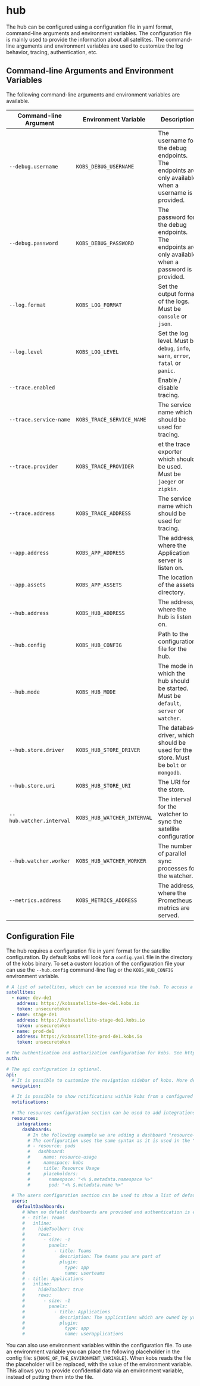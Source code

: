 # hub

The hub can be configured using a configuration file in yaml format, command-line arguments and environment variables. The configuration file is mainly used to provide the information about all satellites. The command-line arguments and environment variables are used to customize the log behavior, tracing, authentication, etc.

## Command-line Arguments and Environment Variables

The following command-line arguments and environment variables are available.

| Command-line Argument | Environment Variable | Description | Default |
| --------------------- | -------------------- | ----------- | ------- |
| `--debug.username` | `KOBS_DEBUG_USERNAME` | The username for the debug endpoints. The endpoints are only available when a username is provided. | |
| `--debug.password` | `KOBS_DEBUG_PASSWORD` | The password for the debug endpoints. The endpoints are only available when a password is provided. | |
| `--log.format` | `KOBS_LOG_FORMAT` | Set the output format of the logs. Must be `console` or `json`.  | `console` |
| `--log.level` | `KOBS_LOG_LEVEL` | Set the log level. Must be `debug`, `info`, `warn`, `error`, `fatal` or `panic`.  | `info` |
| `--trace.enabled` | | Enable / disable tracing.  | `false` |
| `--trace.service-name` | `KOBS_TRACE_SERVICE_NAME` | The service name which should be used for tracing.  | `kobs` |
| `--trace.provider` | `KOBS_TRACE_PROVIDER` | et the trace exporter which should be used. Must be `jaeger` or `zipkin`.  | `jaeger` |
| `--trace.address` | `KOBS_TRACE_ADDRESS` | The service name which should be used for tracing.  | `http://localhost:14268/api/traces` |
| `--app.address` | `KOBS_APP_ADDRESS` | The address, where the Application server is listen on. | `:15219` |
| `--app.assets` | `KOBS_APP_ASSETS` | The location of the assets directory. | `app` |
| `--hub.address` | `KOBS_HUB_ADDRESS` | The address, where the hub is listen on. | `:15220` |
| `--hub.config` | `KOBS_HUB_CONFIG` | Path to the configuration file for the hub. | `config.yaml` |
| `--hub.mode` | `KOBS_HUB_MODE` | The mode in which the hub should be started. Must be `default`, `server` or `watcher`. | `default` |
| `--hub.store.driver` | `KOBS_HUB_STORE_DRIVER` | The database driver, which should be used for the store. Must be `bolt` or `mongodb`. | `bolt` |
| `--hub.store.uri` | `KOBS_HUB_STORE_URI` | The URI for the store. | `/tmp/kobs.db` |
| `--hub.watcher.interval` | `KOBS_HUB_WATCHER_INTERVAL` | The interval for the watcher to sync the satellite configuration. | `300s` |
| `--hub.watcher.worker` | `KOBS_HUB_WATCHER_WORKER` | The number of parallel sync processes for the watcher. | `10` |
| `--metrics.address` | `KOBS_METRICS_ADDRESS` | The address, where the Prometheus metrics are served. | `:15221` |

## Configuration File

The hub requires a configuration file in yaml format for the satellite configuration. By default kobs will look for a `config.yaml` file in the directory of the kobs binary. To set a custom location of the configuration file your can use the `--hub.config` command-line flag or the `KOBS_HUB_CONFIG` environment variable.

```yaml
# A list of satellites, which can be accessed via the hub. To access a satellite the address of the satellite is required. The satellite API is protected by a token.
satellites:
  - name: dev-de1
    address: https://kobssatellite-dev-de1.kobs.io
    token: unsecuretoken
  - name: stage-de1
    address: https://kobssatellite-stage-de1.kobs.io
    token: unsecuretoken
  - name: prod-de1
    address: https://kobssatellite-prod-de1.kobs.io
    token: unsecuretoken

# The authentication and authorization configuration for kobs. See https://kobs.io/main/getting-started/configuration/auth/ for all available options.
auth:

# The api configuration is optional.
api:
  # It is possible to customize the navigation sidebar of kobs. More details can be found on the "Navigation" page in the configuration section of the docs (https://kobs.io/main/getting-started/configuration/navigation/).
  navigation:

  # It is possible to show notifications within kobs from a configured plugin. More details can be found on the "Notifications" page in the configuration section of the docs (https://kobs.io/main/getting-started/configuration/notifications/).
  notifications:

  # The resources configuration section can be used to add integrations for Kubernetes Resources. Currently it is possible to add a set of default dashboards for each Kubernetes Resource via the integrations.
  resources:
    integrations:
      dashboards:
        # In the following example we are adding a dashboard "resource-usage" from the "kobs" namespace to each Pod.
        # The configuration uses the same syntax as it is used in the "kobs.io/dashboards" annotation for resources. See https://kobs.io/main/resources/kubernetes-resources/#dashboards for more information.
        # - resource: pods
        #   dashboard:
        #     name: resource-usage
        #     namespace: kobs
        #     title: Resource Usage
        #     placeholders:
        #       namespace: "<% $.metadata.namespace %>"
        #       pod: "<% $.metadata.name %>"

  # The users configuration section can be used to show a list of default dashboards on the users profile page, when the user has not configured his profile page.
  users:
    defaultDashboards:
      # When no default dashboards are provided and authentication is enabled, the following dashboards will be shown on the users profile page:
      # - title: Teams
      #   inline:
      #     hideToolbar: true
      #     rows:
      #       - size: -1
      #         panels:
      #           - title: Teams
      #             description: The teams you are part of
      #             plugin:
      #               type: app
      #               name: userteams
      # - title: Applications
      #   inline:
      #     hideToolbar: true
      #     rows:
      #       - size: -1
      #         panels:
      #           - title: Applications
      #             description: The applications which are owned by your teams
      #             plugin:
      #               type: app
      #               name: userapplications
```

You can also use environment variables within the configuration file. To use an environment variable you can place the following placeholder in the config file: `${NAME_OF_THE_ENVIRONMENT_VARIABLE}`. When kobs reads the file the placeholder will be replaced, with the value of the environment variable. This allows you to provide confidential data via an environment variable, instead of putting them into the file.
